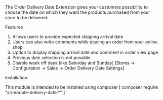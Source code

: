 The Order Delivery Date Extension gives your customers possibility to choose the date on which they want the products purchased from your store to be delivered.

Features

1. Allows users to provide expected shipping arrival date
2. Users can also write comments while placing an order from your online shop
3. Option to display shipping arrival date and comment in order view page
4. Previous date selection is not possible
5. Disable week off days (like Saturday and Sunday) [Stores -> Configuration -> Sales -> Order Delivery Date Settings]


Installation:

This module is intended to be installed using composer [ composer require "sr/module-delivery-date:*" ]
